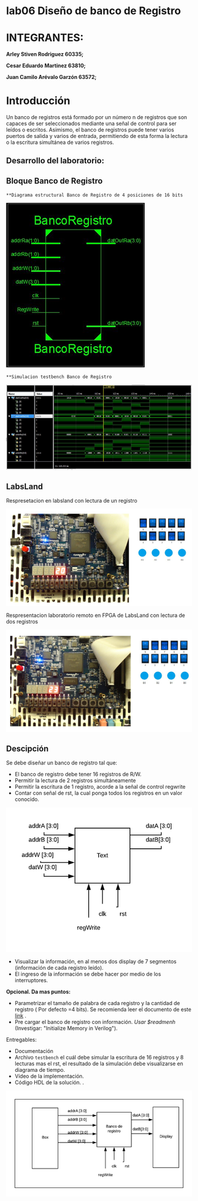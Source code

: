 ﻿# lab06 Diseño de banco de Registro

# INTEGRANTES:
**Arley Stiven Rodriguez 60335;**

**Cesar Eduardo Martinez 63810;**

**Juan Camilo Arévalo Garzón 63572;**


# Introducción


Un banco de registros está formado por un número n de registros que son capaces de
ser seleccionados mediante una señal de control para ser leídos o escritos. 
Asimismo, el banco de registros puede tener varios puertos de salida y varios de entrada,
permitiendo de esta forma la lectura o la escritura simultánea de varios registros.


## Desarrollo del laboratorio:


## Bloque Banco de Registro


	**Diagrama estructural Banco de Registro de 4 posiciones de 16 bits

![SIMULACION_SUM](https://github.com/ELINGAP-7545/lab06-grupo15_/blob/master/images/schema_ban_reg.JPG)

	**Simulacion testbench Banco de Registro

![SIMULACION_SUM](https://github.com/ELINGAP-7545/lab06-grupo15_/blob/master/images/tb_ban_reg.JPG)

## LabsLand

Respresetacion en labsland con lectura de un registro


![SIMULACION_LAB](https://github.com/ELINGAP-7545/lab06-grupo15_/blob/master/images/Labsland.JPG)

Respresentacion laboratorio remoto en FPGA de LabsLand con lectura de dos registros

![LABsland_l](https://github.com/ELINGAP-7545/lab06-grupo15_/blob/master/images/Labsland2.JPG)


## Descipción 
Se debe diseñar un banco de registro tal que:

* El banco de registro debe tener 16 registros de R/W.
* Permitir la lectura de 2 registros  simultáneamente 
* Permitir la escritura  de 1 registro, acorde a la señal de control regwrite
* Contar con señal de rst, la cual  ponga  todos los registros en un valor conocido.

![cn](https://github.com/Fabeltranm/SPARTAN6-ATMEGA-MAX5864/blob/master/lab/lab07-BancosRgistro/doc/caja%20negra.png)

* Visualizar la información, en al menos dos display de 7 segmentos (información de cada registro leído).
* El ingreso de la información se debe hacer por medio de los interruptores.


**Opcional. Da mas puntos:**
* Parametrizar el tamaño de palabra de cada registro  y la cantidad de registro ( Por defecto =4 bits). Se recomienda leer el documento de este [link](https://ocw.mit.edu/courses/electrical-engineering-and-computer-science/6-884-complex-digital-systems-spring-2005/related-resources/parameter_models.pdf) .
* Pre cargar el banco de registro con información.  _Usar $readmenh_  (Investigar: "Initialize Memory in Verilog").

Entregables:

* Documentación
* Archivo `testbench` el cuál debe simular la escritura de 16 registros y 8 lecturas mas el rst, el resultado de la simulación debe visualizarse en diagrama de tiempo.
* Vídeo de la implementación.
* Código HDL de la solución.
.

 ![caja](https://github.com/Fabeltranm/SPARTAN6-ATMEGA-MAX5864/blob/master/lab/lab07-BancosRgistro/doc/banco%20registro.png)

